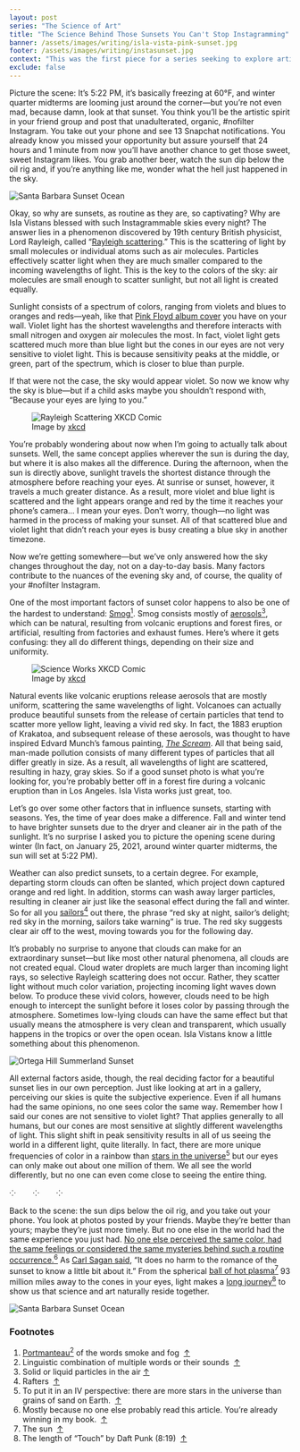 ```yaml
---
layout: post
series: "The Science of Art"
title: "The Science Behind Those Sunsets You Can't Stop Instagramming"
banner: /assets/images/writing/isla-vista-pink-sunset.jpg
footer: /assets/images/writing/instasunset.jpg
context: "This was the first piece for a series seeking to explore artistic media and phenomena from a scientific standpoint, written for UC Santa Barbara students in Isla Vista, a beachside community with particularly beautiful sunsets."
exclude: false
---
```


Picture the scene: It’s 5:22 PM, it’s basically freezing at 60°F, and winter quarter midterms are looming just around the corner—but you’re not even mad, because damn, look at that sunset. You think you’ll be the artistic spirit in your friend group and post that unadulterated, organic, #nofilter Instagram. You take out your phone and see 13 Snapchat notifications. You already know you missed your opportunity but assure yourself that 24 hours and 1 minute from now you’ll have another chance to get those sweet, sweet Instagram likes. You grab another beer, watch the sun dip below the oil rig and, if you’re anything like me, wonder what the hell just happened in the sky.

<img class="post-img" src="{{ site.baseurl }}/assets/images/writing/sb-sunset-oil-rig.jpg" alt="Santa Barbara Sunset Ocean">

Okay, so why are sunsets, as routine as they are, so captivating? Why are Isla Vistans blessed with such Instagrammable skies every night? The answer lies in a phenomenon discovered by 19th century British physicist, Lord Rayleigh, called “[Rayleigh scattering](https://en.wikipedia.org/wiki/Rayleigh_scattering).” This is the scattering of light by small molecules or individual atoms such as air molecules. Particles effectively scatter light when they are much smaller compared to the incoming wavelengths of light. This is the key to the colors of the sky: air molecules are small enough to scatter sunlight, but not all light is created equally.

Sunlight consists of a spectrum of colors, ranging from violets and blues to oranges and reds—yeah, like that [Pink Floyd album cover](https://en.wikipedia.org/wiki/The_Dark_Side_of_the_Moon) you have on your wall. Violet light has the shortest wavelengths and therefore interacts with small nitrogen and oxygen air molecules the most. In fact, violet light gets scattered much more than blue light but the cones in our eyes are not very sensitive to violet light. This is because sensitivity peaks at the middle, or green, part of the spectrum, which is closer to blue than purple.

If that were not the case, the sky would appear violet. So now we know why the sky is blue—but if a child asks maybe you shouldn’t respond with, “Because your eyes are lying to you.”

<figure>
    <img src="{{ site.baseurl }}/assets/images/writing/sky-color-xkcd.png" alt='Rayleigh Scattering XKCD Comic'>
    <figcaption>Image by <a href="https://xkcd.com/1145/">xkcd</a></figcaption>
</figure>

You’re probably wondering about now when I’m going to actually talk about sunsets. Well, the same concept applies wherever the sun is during the day, but where it is also makes all the difference. During the afternoon, when the sun is directly above, sunlight travels the shortest distance through the atmosphere before reaching your eyes. At sunrise or sunset, however, it travels a much greater distance. As a result, more violet and blue light is scattered and the light appears orange and red by the time it reaches your phone’s camera... I mean your eyes. Don’t worry, though—no light was harmed in the process of making your sunset. All of that scattered blue and violet light that didn’t reach your eyes is busy creating a blue sky in another timezone.

Now we’re getting somewhere—but we’ve only answered how the sky changes throughout the day, not on a day-to-day basis. Many factors contribute to the nuances of the evening sky and, of course, the quality of your #nofilter Instagram.

<p id="p1">One of the most important factors of sunset color happens to also be one of the hardest to understand: <a href="#1">Smog<sup>1</sup></a>. Smog consists mostly of <a href="#3">aerosols<sup>3</sup></a>, which can be natural, resulting from volcanic eruptions and forest fires, or artificial, resulting from factories and exhaust fumes. Here’s where it gets confusing: they all do different things, depending on their size and uniformity.</p>

<figure>
    <img src="{{ site.baseurl }}/assets/images/writing/science-works.jpg" alt='Science Works XKCD Comic'>
    <figcaption>Image by <a href="https://xkcd.com/54/">xkcd</a></figcaption>
</figure>
<!-- Couldn’t have said it better myself. -->

Natural events like volcanic eruptions release aerosols that are mostly uniform, scattering the same wavelengths of light. Volcanoes can actually produce beautiful sunsets from the release of certain particles that tend to scatter more yellow light, leaving a vivid red sky. In fact, the 1883 eruption of Krakatoa, and subsequent release of these aerosols, was thought to have inspired Edvard Munch’s famous painting, [_The Scream_](https://en.wikipedia.org/wiki/The_Scream). All that being said, man-made pollution consists of many different types of particles that all differ greatly in size. As a result, all wavelengths of light are scattered, resulting in hazy, gray skies. So if a good sunset photo is what you’re looking for, you’re probably better off in a forest fire during a volcanic eruption than in Los Angeles. Isla Vista works just great, too.
<!-- Where you can go for the most dangerous Instagram posts ever: https://cosmosmagazine.com/geoscience/earth-s-most-volcanic-places/ -->

Let’s go over some other factors that in influence sunsets, starting with seasons. Yes, the time of year does make a difference. Fall and winter tend to have brighter sunsets due to the dryer and cleaner air in the path of the sunlight. It’s no surprise I asked you to picture the opening scene during winter (In fact, on January 25, 2021, around winter quarter midterms, the sun will set at 5:22 PM).

<p id="p2">Weather can also predict sunsets, to a certain degree. For example, departing storm clouds can often be slanted, which project down captured orange and red light. In addition, storms can wash away larger particles, resulting in cleaner air just like the seasonal effect during the fall and winter. So for all you <a href="#4">sailors<sup>4</sup></a> out there, the phrase “red sky at night, sailor’s delight; red sky in the morning, sailors take warning” is true. The red sky suggests clear air off to the west, moving towards you for the following day.</p>

It’s probably no surprise to anyone that clouds can make for an extraordinary sunset—but like most other natural phenomena, all clouds are not created equal. Cloud water droplets are much larger than incoming light rays, so selective Rayleigh scattering does not occur. Rather, they scatter light without much color variation, projecting incoming light waves down below. To produce these vivid colors, however, clouds need to be high enough to intercept the sunlight before it loses color by passing through the atmosphere. Sometimes low-lying clouds can have the same effect but that usually means the atmosphere is very clean and transparent, which usually happens in the tropics or over the open ocean. Isla Vistans know a little something about this phenomenon.

<img src="{{ site.baseurl }}/assets/images/writing/ortega-hill-sunset.jpg" alt='Ortega Hill Summerland Sunset'>

<p id="p3">All external factors aside, though, the real deciding factor for a beautiful sunset lies in our own perception. Just like looking at art in a gallery, perceiving our skies is quite the subjective experience. Even if all humans had the same opinions, no one sees color the same way. Remember how I said our cones are not sensitive to violet light? That applies generally to all humans, but our cones are most sensitive at slightly different wavelengths of light. This slight shift in peak sensitivity results in all of us seeing the world in a different light, quite literally. In fact, there are more unique frequencies of color in a rainbow than <a href="#5">stars in the universe<sup>5</sup></a> but our eyes can only make out about one million of them. We all see the world differently, but no one can even come close to seeing the entire thing.</p>

<p class="divider-line">⁘&#8193;&#8193;⁘&#8193;&#8193;⁘</p>

<p id="p4">Back to the scene: the sun dips below the oil rig, and you take out your phone. You look at photos posted by your friends. Maybe they’re better than yours; maybe they’re just more timely. But no one else in the world had the same experience you just had. <a href="#6">No one else perceived the same color, had the same feelings or considered the same mysteries behind such a routine occurrence.<sup>6</sup></a> As <a href="https://tinyurl.com/sunsetromance">Carl Sagan said</a>, “It does no harm to the romance of the sunset to know a little bit about it.” From the spherical <a href="#7">ball of hot plasma<sup>7</sup></a> 93 million miles away to the cones in your eyes, light makes a <a href="#8">long journey<sup>8</sup></a> to show us that science and art naturally reside together.</p>

<img class="post-img" src="{{ site.baseurl }}/assets/images/writing/isla-vista-sunset-bird.jpg" alt="Santa Barbara Sunset Ocean">

### Footnotes
<ol class="footnotes">
    <li><span id="1"><a href="#2">Portmanteau<sup>2</sup></a> of the words smoke and fog &nbsp;<a class="back-up" href="#p1">↑</a></span></li>
    <li><span id="2">Linguistic combination of multiple words or their sounds &nbsp;<a class="back-up" href="#p1">↑</a></span></li>
    <li><span id="3">Solid or liquid particles in the air&nbsp;<a class="back-up" href="#p1">↑</a></span></li>
    <li><span id="4">Rafters &nbsp;<a class="back-up" href="#p2">↑</a></span></li>
    <li><span id="5">To put it in an IV perspective: there are more stars in the universe than grains of sand on Earth. &nbsp;<a class="back-up" href="#p3">↑</a></span></li>
    <li><span id="6">Mostly because no one else probably read this article. You’re already winning in my book. &nbsp;<a class="back-up" href="#p4">↑</a></span></li>
    <li><span id="7">The sun &nbsp;<a class="back-up" href="#p4">↑</a></span></li>
    <li><span id="8">The length of “Touch” by Daft Punk (8:19) &nbsp;<a class="back-up" href="#p4">↑</a></span></li>
</ol><br>